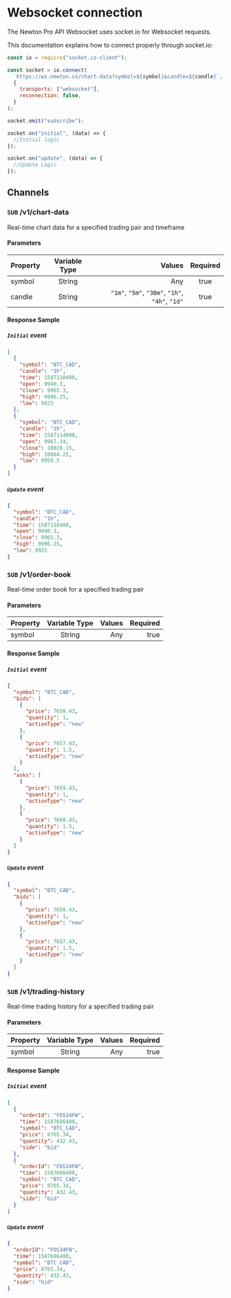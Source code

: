 # Websocket connection

The Newton Pro API Websocket uses socket.io for Websocket requests.

This documentation explains how to connect properly through socket.io:

<!--
type: tab
title: NodeJS
-->

<!--
lineNumbers: true
-->

```javascript
const io = require("socket.io-client");

const socket = io.connect(
  `https://ws.newton.co/chart-data?symbol=${symbol}&candle=${candle}`,
  {
    transports: ["websocket"],
    reconnection: false,
  }
);

socket.emit("subscribe");

socket.on("initial", (data) => {
  //Initial logic
});

socket.on("update", (data) => {
  //Update Logic
});
```

<!-- type: tab-end -->

## Channels

### `SUB` /v1/chart-data

Real-time chart data for a specified trading pair and timeframe

#### Parameters

| Property | Variable Type |                                          Values | Required |
| :------- | :-----------: | ----------------------------------------------: | :------: |
| symbol   |    String     |                                             Any |   true   |
| candle   |    String     | `"1m"`, `"5m"`, `"30m"`, `"1h"`, `"4h"`, `"1d"` |   true   |

#### Response Sample

##### `Initial` event

```json
[
  {
    "symbol": "BTC_CAD",
    "candle": "1h",
    "time": 1587110400,
    "open": 9940.3,
    "close": 9965.3,
    "high": 9996.25,
    "low": 9925
  },
  {
    "symbol": "BTC_CAD",
    "candle": "1h",
    "time": 1587114000,
    "open": 9967.34,
    "close": 10028.15,
    "high": 10064.25,
    "low": 9959.5
  }
]
```

##### `Update` event

```json
{
  "symbol": "BTC_CAD",
  "candle": "1h",
  "time": 1587110400,
  "open": 9940.3,
  "close": 9965.3,
  "high": 9996.25,
  "low": 9925
}
```

### `SUB` /v1/order-book

Real-time order book for a specified trading pair

#### Parameters

| Property | Variable Type | Values | Required |
| :------- | :-----------: | -----: | -------: |
| symbol   |    String     |    Any |     true |

#### Response Sample

##### `Initial` event

```json
{
  "symbol": "BTC_CAD",
  "bids": [
    {
      "price": 7658.43,
      "quantity": 1,
      "actionType": "new"
    },
    {
      "price": 7657.43,
      "quantity": 1.5,
      "actionType": "new"
    }
  ],
  "asks": [
    {
      "price": 7659.43,
      "quantity": 1,
      "actionType": "new"
    },
    {
      "price": 7660.43,
      "quantity": 1.5,
      "actionType": "new"
    }
  ]
}
```

##### `Update` event

```json
{
  "symbol": "BTC_CAD",
  "bids": [
    {
      "price": 7658.43,
      "quantity": 1,
      "actionType": "new"
    },
    {
      "price": 7657.43,
      "quantity": 1.5,
      "actionType": "new"
    }
  ]
}
```

### `SUB` /v1/trading-history

Real-time trading history for a specified trading pair

#### Parameters

| Property | Variable Type | Values | Required |
| :------- | :-----------: | -----: | -------: |
| symbol   |    String     |    Any |     true |

#### Response Sample

##### `Initial` event

```json
[
  {
    "orderId": "FDS34FW",
    "time": 1587686400,
    "symbol": "BTC_CAD",
    "price": 8765.34,
    "quantity": 432.43,
    "side": "bid"
  },
  {
    "orderId": "FDS34FW",
    "time": 1587686400,
    "symbol": "BTC_CAD",
    "price": 8765.34,
    "quantity": 432.43,
    "side": "bid"
  }
]
```

##### `Update` event

```json
{
  "orderId": "FDS34FW",
  "time": 1587686400,
  "symbol": "BTC_CAD",
  "price": 8765.34,
  "quantity": 432.43,
  "side": "bid"
}
```
